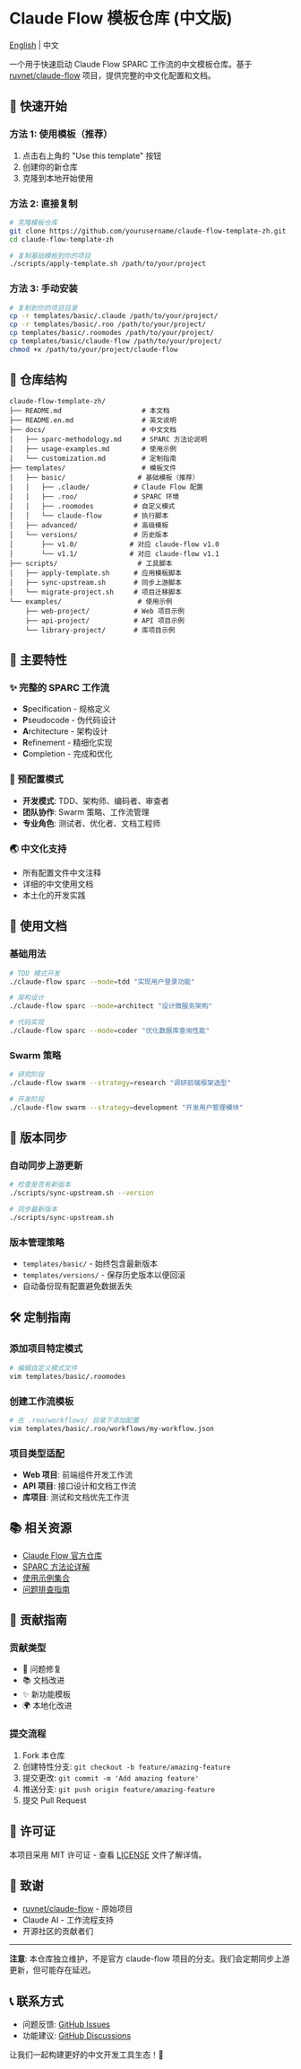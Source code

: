 # Claude Flow 模板仓库 (中文版)

[English](./README.en.md) | 中文

一个用于快速启动 Claude Flow SPARC 工作流的中文模板仓库。基于 [ruvnet/claude-flow](https://github.com/ruvnet/claude-flow) 项目，提供完整的中文化配置和文档。

## 🚀 快速开始

### 方法 1: 使用模板（推荐）
1. 点击右上角的 "Use this template" 按钮
2. 创建你的新仓库
3. 克隆到本地开始使用

### 方法 2: 直接复制
```bash
# 克隆模板仓库
git clone https://github.com/yourusername/claude-flow-template-zh.git
cd claude-flow-template-zh

# 复制基础模板到你的项目
./scripts/apply-template.sh /path/to/your/project
```

### 方法 3: 手动安装
```bash
# 复制到你的项目目录
cp -r templates/basic/.claude /path/to/your/project/
cp -r templates/basic/.roo /path/to/your/project/
cp templates/basic/.roomodes /path/to/your/project/
cp templates/basic/claude-flow /path/to/your/project/
chmod +x /path/to/your/project/claude-flow
```

## 📁 仓库结构

```
claude-flow-template-zh/
├── README.md                    # 本文档
├── README.en.md                 # 英文说明
├── docs/                        # 中文文档
│   ├── sparc-methodology.md     # SPARC 方法论说明
│   ├── usage-examples.md        # 使用示例
│   └── customization.md         # 定制指南
├── templates/                   # 模板文件
│   ├── basic/                  # 基础模板（推荐）
│   │   ├── .claude/           # Claude Flow 配置
│   │   ├── .roo/              # SPARC 环境
│   │   ├── .roomodes          # 自定义模式
│   │   └── claude-flow        # 执行脚本
│   ├── advanced/              # 高级模板
│   └── versions/              # 历史版本
│       ├── v1.0/             # 对应 claude-flow v1.0
│       └── v1.1/             # 对应 claude-flow v1.1
├── scripts/                    # 工具脚本
│   ├── apply-template.sh      # 应用模板脚本
│   ├── sync-upstream.sh       # 同步上游脚本
│   └── migrate-project.sh     # 项目迁移脚本
└── examples/                   # 使用示例
    ├── web-project/           # Web 项目示例
    ├── api-project/           # API 项目示例
    └── library-project/       # 库项目示例
```

## 🎯 主要特性

### ✨ 完整的 SPARC 工作流
- **S**pecification - 规格定义
- **P**seudocode - 伪代码设计  
- **A**rchitecture - 架构设计
- **R**efinement - 精细化实现
- **C**ompletion - 完成和优化

### 🔧 预配置模式
- **开发模式**: TDD、架构师、编码者、审查者
- **团队协作**: Swarm 策略、工作流管理
- **专业角色**: 测试者、优化者、文档工程师

### 🌏 中文化支持
- 所有配置文件中文注释
- 详细的中文使用文档
- 本土化的开发实践

## 📖 使用文档

### 基础用法
```bash
# TDD 模式开发
./claude-flow sparc --mode=tdd "实现用户登录功能"

# 架构设计
./claude-flow sparc --mode=architect "设计微服务架构"

# 代码实现  
./claude-flow sparc --mode=coder "优化数据库查询性能"
```

### Swarm 策略
```bash
# 研究阶段
./claude-flow swarm --strategy=research "调研前端框架选型"

# 开发阶段
./claude-flow swarm --strategy=development "开发用户管理模块"
```

## 🔄 版本同步

### 自动同步上游更新
```bash
# 检查是否有新版本
./scripts/sync-upstream.sh --version

# 同步最新版本
./scripts/sync-upstream.sh
```

### 版本管理策略
- `templates/basic/` - 始终包含最新版本
- `templates/versions/` - 保存历史版本以便回滚
- 自动备份现有配置避免数据丢失

## 🛠️ 定制指南

### 添加项目特定模式
```bash
# 编辑自定义模式文件
vim templates/basic/.roomodes
```

### 创建工作流模板
```bash
# 在 .roo/workflows/ 目录下添加配置
vim templates/basic/.roo/workflows/my-workflow.json
```

### 项目类型适配
- **Web 项目**: 前端组件开发工作流
- **API 项目**: 接口设计和文档工作流  
- **库项目**: 测试和文档优先工作流

## 📚 相关资源

- [Claude Flow 官方仓库](https://github.com/ruvnet/claude-flow)
- [SPARC 方法论详解](./docs/sparc-methodology.md)
- [使用示例集合](./docs/usage-examples.md)
- [问题排查指南](./docs/troubleshooting.md)

## 🤝 贡献指南

### 贡献类型
- 🐛 问题修复
- 📚 文档改进
- ✨ 新功能模板
- 🌍 本地化改进

### 提交流程
1. Fork 本仓库
2. 创建特性分支: `git checkout -b feature/amazing-feature`
3. 提交更改: `git commit -m 'Add amazing feature'`
4. 推送分支: `git push origin feature/amazing-feature`
5. 提交 Pull Request

## 📄 许可证

本项目采用 MIT 许可证 - 查看 [LICENSE](LICENSE) 文件了解详情。

## 🙏 致谢

- [ruvnet/claude-flow](https://github.com/ruvnet/claude-flow) - 原始项目
- Claude AI - 工作流程支持
- 开源社区的贡献者们

---

**注意**: 本仓库独立维护，不是官方 claude-flow 项目的分支。我们会定期同步上游更新，但可能存在延迟。

## 📞 联系方式

- 问题反馈: [GitHub Issues](https://github.com/yourusername/claude-flow-template-zh/issues)
- 功能建议: [GitHub Discussions](https://github.com/yourusername/claude-flow-template-zh/discussions)

让我们一起构建更好的中文开发工具生态！🚀
